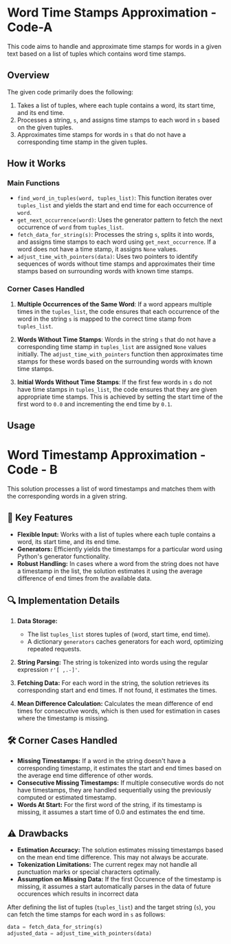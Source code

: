 # Word Time Stamps Approximation - Code-A

This code aims to handle and approximate time stamps for words in a given text based on a list of tuples which contains word time stamps.

## Overview

The given code primarily does the following:

1. Takes a list of tuples, where each tuple contains a word, its start time, and its end time.
2. Processes a string, `s`, and assigns time stamps to each word in `s` based on the given tuples.
3. Approximates time stamps for words in `s` that do not have a corresponding time stamp in the given tuples.

## How it Works

### Main Functions

- `find_word_in_tuples(word, tuples_list)`: This function iterates over `tuples_list` and yields the start and end time for each occurrence of `word`.
- `get_next_occurrence(word)`: Uses the generator pattern to fetch the next occurrence of `word` from `tuples_list`.
- `fetch_data_for_string(s)`: Processes the string `s`, splits it into words, and assigns time stamps to each word using `get_next_occurrence`. If a word does not have a time stamp, it assigns `None` values.
- `adjust_time_with_pointers(data)`: Uses two pointers to identify sequences of words without time stamps and approximates their time stamps based on surrounding words with known time stamps.

### Corner Cases Handled

1. **Multiple Occurrences of the Same Word**: If a word appears multiple times in the `tuples_list`, the code ensures that each occurrence of the word in the string `s` is mapped to the correct time stamp from `tuples_list`.
  
2. **Words Without Time Stamps**: Words in the string `s` that do not have a corresponding time stamp in `tuples_list` are assigned `None` values initially. The `adjust_time_with_pointers` function then approximates time stamps for these words based on the surrounding words with known time stamps.

3. **Initial Words Without Time Stamps**: If the first few words in `s` do not have time stamps in `tuples_list`, the code ensures that they are given appropriate time stamps. This is achieved by setting the start time of the first word to `0.0` and incrementing the end time by `0.1`.

## Usage







# Word Timestamp Approximation - Code - B

This solution processes a list of word timestamps and matches them with the corresponding words in a given string.

## 🚀 Key Features

- **Flexible Input:** Works with a list of tuples where each tuple contains a word, its start time, and its end time.
- **Generators:** Efficiently yields the timestamps for a particular word using Python's generator functionality.
- **Robust Handling:** In cases where a word from the string does not have a timestamp in the list, the solution estimates it using the average difference of end times from the available data.

## 🔍 Implementation Details

1. **Data Storage:** 
    - The list `tuples_list` stores tuples of (word, start time, end time).
    - A dictionary `generators` caches generators for each word, optimizing repeated requests.

2. **String Parsing:** The string is tokenized into words using the regular expression `r'[ ,.-]'`.

3. **Fetching Data:** For each word in the string, the solution retrieves its corresponding start and end times. If not found, it estimates the times.

4. **Mean Difference Calculation:** Calculates the mean difference of end times for consecutive words, which is then used for estimation in cases where the timestamp is missing.

## 🛠️ Corner Cases Handled

- **Missing Timestamps:** If a word in the string doesn't have a corresponding timestamp, it estimates the start and end times based on the average end time difference of other words.
- **Consecutive Missing Timestamps:** If multiple consecutive words do not have timestamps, they are handled sequentially using the previously computed or estimated timestamp.
- **Words At Start:** For the first word of the string, if its timestamp is missing, it assumes a start time of 0.0 and estimates the end time.

## ⚠️ Drawbacks

- **Estimation Accuracy:** The solution estimates missing timestamps based on the mean end time difference. This may not always be accurate.
- **Tokenization Limitations:** The current regex may not handle all punctuation marks or special characters optimally.
- **Assumption on Missing Data:** If the first Occurence of the timestamp is missing, it assumes a start automatically parses in the data of future occurences which results in incorrect data


After defining the list of tuples (`tuples_list`) and the target string (`s`), you can fetch the time stamps for each word in `s` as follows:

```python
data = fetch_data_for_string(s)
adjusted_data = adjust_time_with_pointers(data)
